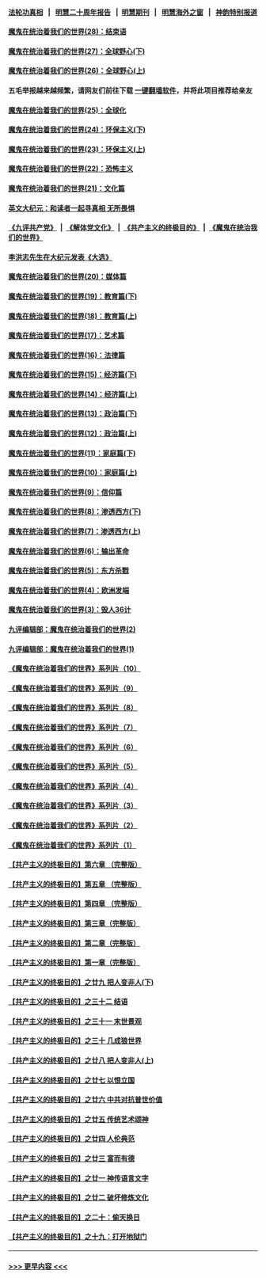 #### [法轮功真相](https://github.com/gfw-breaker/truth/blob/master/README.md?t=0) &nbsp;&nbsp;|&nbsp;&nbsp; [明慧二十周年报告](https://github.com/gfw-breaker/mh-reports/blob/master/README.md?t=0) &nbsp;&nbsp;|&nbsp;&nbsp;[明慧期刊](https://github.com/gfw-breaker/mh-qikan) &nbsp;&nbsp;|&nbsp;&nbsp; [明慧海外之窗](https://github.com/gfw-breaker/mh-news/blob/master/README.md?t=0) &nbsp;&nbsp;|&nbsp;&nbsp; [神韵特别报道](https://github.com/gfw-breaker/mh-news/blob/master/shenyun.md?t=0)
#### [魔鬼在统治着我们的世界(28)：结束语](../pages/nsc422/n10936246.md?t=07082101) 
#### [魔鬼在统治着我们的世界(27)：全球野心(下)](../pages/nsc422/n10928319.md?t=07082101) 
#### [魔鬼在统治着我们的世界(26)：全球野心(上)](../pages/nsc422/n10900318.md?t=07082101) 
#### 五毛举报越来越频繁，请网友们前往下载 [一键翻墙软件](https://github.com/gfw-breaker/ssr-accounts)，并将此项目推荐给亲友
#### [魔鬼在统治着我们的世界(25)：全球化](../pages/nsc422/n10788205.md?t=07082101) 
#### [魔鬼在统治着我们的世界(24)：环保主义(下)](../pages/nsc422/n10695307.md?t=07082101) 
#### [魔鬼在统治着我们的世界(23)：环保主义(上)](../pages/nsc422/n10688613.md?t=07082101) 
#### [魔鬼在统治着我们的世界(22)：恐怖主义](../pages/nsc422/n10614727.md?t=07082101) 
#### [魔鬼在统治着我们的世界(21)：文化篇](../pages/nsc422/n10597706.md?t=07082101) 
#### [英文大纪元：和读者一起寻真相 无所畏惧](../pages/nsc422/n12542027.md?t=07082101) 
#### [《九评共产党》](https://github.com/begood0513/9ping.md/blob/master/README.md) &nbsp;|&nbsp; [《解体党文化》](../../../../jtdwh.md/blob/master/README.md)  &nbsp;|&nbsp; [《共产主义的终极目的》](../../../../gczydzjmd.md/blob/master/README.md) &nbsp;|&nbsp; [《魔鬼在统治我们的世界》](../../../../mgztzwmdsj.md/blob/master/README.md) 
#### [李洪志先生在大纪元发表《大选》](../pages/nsc422/n12534746.md?t=07082101) 
#### [魔鬼在统治着我们的世界(20)：媒体篇](../pages/nsc422/n10586579.md?t=07082101) 
#### [魔鬼在统治着我们的世界(19)：教育篇(下)](../pages/nsc422/n10564808.md?t=07082101) 
#### [魔鬼在统治着我们的世界(18)：教育篇(上)](../pages/nsc422/n10526970.md?t=07082101) 
#### [魔鬼在统治着我们的世界(17)：艺术篇](../pages/nsc422/n10499093.md?t=07082101) 
#### [魔鬼在统治着我们的世界(16)：法律篇](../pages/nsc422/n10485969.md?t=07082101) 
#### [魔鬼在统治着我们的世界(15)：经济篇(下)](../pages/nsc422/n10469975.md?t=07082101) 
#### [魔鬼在统治着我们的世界(14)：经济篇(上)](../pages/nsc422/n10457370.md?t=07082101) 
#### [魔鬼在统治着我们的世界(13)：政治篇(下)](../pages/nsc422/n10448270.md?t=07082101) 
#### [魔鬼在统治着我们的世界(12)：政治篇(上)](../pages/nsc422/n10444576.md?t=07082101) 
#### [魔鬼在统治着我们的世界(11)：家庭篇(下)](../pages/nsc422/n10440961.md?t=07082101) 
#### [魔鬼在统治着我们的世界(10)：家庭篇(上)](../pages/nsc422/n10435448.md?t=07082101) 
#### [魔鬼在统治着我们的世界(9)：信仰篇](../pages/nsc422/n10432159.md?t=07082101) 
#### [魔鬼在统治着我们的世界(8)：渗透西方(下)](../pages/nsc422/n10429603.md?t=07082101) 
#### [魔鬼在统治着我们的世界(7)：渗透西方(上)](../pages/nsc422/n10426013.md?t=07082101) 
#### [魔鬼在统治着我们的世界(6)：输出革命](../pages/nsc422/n10421536.md?t=07082101) 
#### [魔鬼在统治着我们的世界(5)：东方杀戮](../pages/nsc422/n10417707.md?t=07082101) 
#### [魔鬼在统治着我们的世界(4)：欧洲发端](../pages/nsc422/n10414890.md?t=07082101) 
#### [魔鬼在统治着我们的世界(3)：毁人36计](../pages/nsc422/n10411583.md?t=07082101) 
#### [九评编辑部：魔鬼在统治着我们的世界(2)](../pages/nsc422/n10410036.md?t=07082101) 
#### [九评编辑部：魔鬼在统治着我们的世界(1)](../pages/nsc422/n10406825.md?t=07082101) 
#### [《魔鬼在统治着我们的世界》系列片（10）](../pages/nsc422/n12292670.md?t=07082101) 
#### [《魔鬼在统治着我们的世界》系列片（9）](../pages/nsc422/n12290859.md?t=07082101) 
#### [《魔鬼在统治着我们的世界》系列片（8）](../pages/nsc422/n12287445.md?t=07082101) 
#### [《魔鬼在统治着我们的世界》系列片（7）](../pages/nsc422/n12283425.md?t=07082101) 
#### [《魔鬼在统治着我们的世界》系列片（6）](../pages/nsc422/n12282314.md?t=07082101) 
#### [《魔鬼在统治着我们的世界》系列片（5）](../pages/nsc422/n12281419.md?t=07082101) 
#### [《魔鬼在统治着我们的世界》系列片（4）](../pages/nsc422/n12274024.md?t=07082101) 
#### [《魔鬼在统治着我们的世界》系列片（3）](../pages/nsc422/n12271322.md?t=07082101) 
#### [《魔鬼在统治着我们的世界》系列片（2）](../pages/nsc422/n12269049.md?t=07082101) 
#### [《魔鬼在统治着我们的世界》系列片（1）](../pages/nsc422/n12267575.md?t=07082101) 
#### [【共产主义的终极目的】第六章 （完整版）](../pages/nsc422/n11428913.md?t=07082101) 
#### [【共产主义的终极目的】第五章 （完整版）](../pages/nsc422/n11428912.md?t=07082101) 
#### [【共产主义的终极目的】第四章 （完整版）](../pages/nsc422/n11428907.md?t=07082101) 
#### [【共产主义的终极目的】第三章（完整版）](../pages/nsc422/n11428848.md?t=07082101) 
#### [【共产主义的终极目的】第二章（完整版）](../pages/nsc422/n11428831.md?t=07082101) 
#### [【共产主义的终极目的】第一章（完整版）](../pages/nsc422/n11417651.md?t=07082101) 
#### [【共产主义的终极目的】之廿九 把人变非人(下)](../pages/nsc422/n11344140.md?t=07082101) 
#### [【共产主义的终极目的】之三十二 结语](../pages/nsc422/n11360535.md?t=07082101) 
#### [【共产主义的终极目的】之三十一 末世景观](../pages/nsc422/n11351129.md?t=07082101) 
#### [【共产主义的终极目的】之三十 几成狼世界](../pages/nsc422/n11348280.md?t=07082101) 
#### [【共产主义的终极目的】之廿八 把人变非人(上)](../pages/nsc422/n11340492.md?t=07082101) 
#### [【共产主义的终极目的】之廿七 以恨立国](../pages/nsc422/n11336944.md?t=07082101) 
#### [【共产主义的终极目的】之廿六 中共对抗普世价值](../pages/nsc422/n11324785.md?t=07082101) 
#### [【共产主义的终极目的】之廿五 传统艺术颂神](../pages/nsc422/n11296396.md?t=07082101) 
#### [【共产主义的终极目的】之廿四 人伦典范](../pages/nsc422/n11296397.md?t=07082101) 
#### [【共产主义的终极目的】之廿三 富而有德](../pages/nsc422/n11283598.md?t=07082101) 
#### [【共产主义的终极目的】之廿一 神传语言文字](../pages/nsc422/n11263265.md?t=07082101) 
#### [【共产主义的终极目的】之廿二 破坏修炼文化](../pages/nsc422/n11245728.md?t=07082101) 
#### [【共产主义的终极目的】之二十：偷天换日](../pages/nsc422/n11238846.md?t=07082101) 
#### [【共产主义的终极目的】之十九：打开地狱门](../pages/nsc422/n11206376.md?t=07082101) 

----
#### [ >>> 更早内容 <<< ](../indexes/nsc422-earlier.md)

